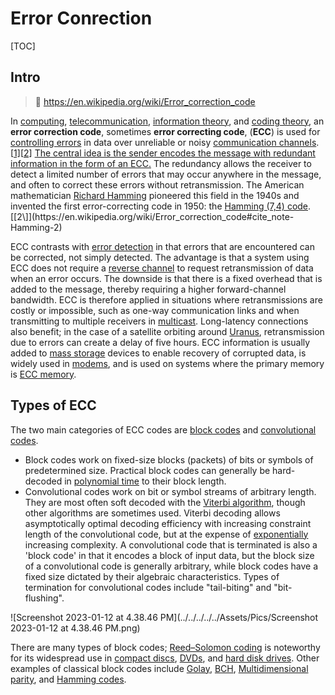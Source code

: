 # Error Conrection

[TOC]



## Intro

> 🔗 https://en.wikipedia.org/wiki/Error_correction_code

In [computing](https://en.wikipedia.org/wiki/Computing), [telecommunication](https://en.wikipedia.org/wiki/Telecommunication), [information theory](https://en.wikipedia.org/wiki/Information_theory), and [coding theory](https://en.wikipedia.org/wiki/Coding_theory), an **error correction code**, sometimes **error correcting code**, (**ECC**) is used for [controlling errors](https://en.wikipedia.org/wiki/Error_control) in data over unreliable or noisy [communication channels](https://en.wikipedia.org/wiki/Communication_channel).[[1\]](https://en.wikipedia.org/wiki/Error_correction_code#cite_note-1)[[2\]](https://en.wikipedia.org/wiki/Error_correction_code#cite_note-Hamming-2) <u>The central idea is the sender encodes the message with [redundant information](https://en.wikipedia.org/wiki/Redundancy_(information_theory)) in the form of an ECC.</u> The redundancy allows the receiver to detect a limited number of errors that may occur anywhere in the message, and often to correct these errors without retransmission. The American mathematician [Richard Hamming](https://en.wikipedia.org/wiki/Richard_Hamming) pioneered this field in the 1940s and invented the first error-correcting code in 1950: the [Hamming (7,4) code](https://en.wikipedia.org/wiki/Hamming_(7,4)_code).[[2\]](https://en.wikipedia.org/wiki/Error_correction_code#cite_note-Hamming-2)

ECC contrasts with [error detection](https://en.wikipedia.org/wiki/Error_detection) in that errors that are encountered can be corrected, not simply detected. The advantage is that a system using ECC does not require a [reverse channel](https://en.wikipedia.org/wiki/Reverse_channel) to request retransmission of data when an error occurs. The downside is that there is a fixed overhead that is added to the message, thereby requiring a higher forward-channel bandwidth. ECC is therefore applied in situations where retransmissions are costly or impossible, such as one-way communication links and when transmitting to multiple receivers in [multicast](https://en.wikipedia.org/wiki/Multicast). Long-latency connections also benefit; in the case of a satellite orbiting around [Uranus](https://en.wikipedia.org/wiki/Uranus), retransmission due to errors can create a delay of five hours. ECC information is usually added to [mass storage](https://en.wikipedia.org/wiki/Mass_storage) devices to enable recovery of corrupted data, is widely used in [modems](https://en.wikipedia.org/wiki/Modem), and is used on systems where the primary memory is [ECC memory](https://en.wikipedia.org/wiki/ECC_memory).



## Types of ECC
The two main categories of ECC codes are [block codes](https://en.wikipedia.org/wiki/Block_code) and [convolutional codes](https://en.wikipedia.org/wiki/Convolutional_code).

- Block codes work on fixed-size blocks (packets) of bits or symbols of predetermined size. Practical block codes can generally be hard-decoded in [polynomial time](https://en.wikipedia.org/wiki/Polynomial_time) to their block length.
- Convolutional codes work on bit or symbol streams of arbitrary length. They are most often soft decoded with the [Viterbi algorithm](https://en.wikipedia.org/wiki/Viterbi_algorithm), though other algorithms are sometimes used. Viterbi decoding allows asymptotically optimal decoding efficiency with increasing constraint length of the convolutional code, but at the expense of [exponentially](https://en.wikipedia.org/wiki/Exponential_time) increasing complexity. A convolutional code that is terminated is also a 'block code' in that it encodes a block of input data, but the block size of a convolutional code is generally arbitrary, while block codes have a fixed size dictated by their algebraic characteristics. Types of termination for convolutional codes include "tail-biting" and "bit-flushing".



![Screenshot 2023-01-12 at 4.38.46 PM](../../../../../Assets/Pics/Screenshot 2023-01-12 at 4.38.46 PM.png)



There are many types of block codes; [Reed–Solomon coding](https://en.wikipedia.org/wiki/Reed–Solomon_error_correction) is noteworthy for its widespread use in [compact discs](https://en.wikipedia.org/wiki/Compact_disc), [DVDs](https://en.wikipedia.org/wiki/DVD), and [hard disk drives](https://en.wikipedia.org/wiki/Hard_disk_drive#Error_rates_and_handling). Other examples of classical block codes include [Golay](https://en.wikipedia.org/wiki/Golay_code_(disambiguation)), [BCH](https://en.wikipedia.org/wiki/BCH_code), [Multidimensional parity](https://en.wikipedia.org/wiki/Multidimensional_parity-check_code), and [Hamming codes](https://en.wikipedia.org/wiki/Hamming_code).

